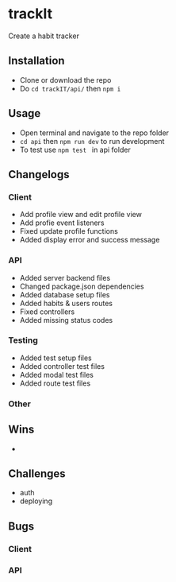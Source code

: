 # trackIt
Create a habit tracker

## Installation
- Clone or download the repo
- Do ```cd trackIT/api/``` then ```npm i```

## Usage
- Open terminal and navigate to the repo folder
- ```cd api``` then ```npm run dev``` to run development
- To test use ```npm test ``` in api folder

## Changelogs
### Client
- Add profile view and edit profile view
- Add profie event listeners
- Fixed update profile functions 
- Added display error and success message

### API
- Added server backend files
- Changed package.json dependencies 
- Added database setup files
- Added habits & users routes
- Fixed controllers
- Added missing status codes

### Testing
- Added test setup files
- Added controller test files
- Added modal test files
- Added route test files

### Other

## Wins 
- 

## Challenges
- auth
- deploying

## Bugs
### Client

### API